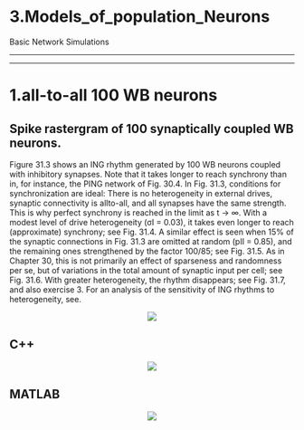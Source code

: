 # 3.Models_of_population_Neurons
Basic Network Simulations

__________________________________________________________________
--------------------------------------------------------------

# 1.all-to-all 100 WB neurons
## Spike rastergram of 100 synaptically coupled WB neurons.

Figure 31.3 shows an ING rhythm generated by 100 WB neurons coupled with inhibitory synapses. Note that it takes longer to reach synchrony than in, for instance, the PING network of Fig. 30.4. In Fig. 31.3, conditions for synchronization are ideal: There is no heterogeneity in external drives, synaptic connectivity is allto-all, and all synapses have the same strength. This is why perfect synchrony is reached in the limit as t → ∞. With a modest level of drive heterogeneity (σI = 0.03), it takes even longer to reach (approximate) synchrony; see Fig. 31.4. A similar effect is seen when 15% of the synaptic connections in Fig. 31.3 are omitted at random (pII = 0.85), and the remaining ones strengthened by the factor 100/85; see Fig. 31.5. As in Chapter 30, this is not primarily an effect of sparseness and randomness per se, but of variations in the total amount of synaptic input per cell; see Fig. 31.6. With greater heterogeneity, the rhythm disappears; see Fig. 31.7, and also exercise 3. For an analysis of the sensitivity of ING rhythms to heterogeneity, see.

<p align="center">
 <img src="https://github.com/aliseif321/3.Models_of_population_Neurons/blob/main/1.____(WB)____all-to-all/Book/Untitled.png?raw=true" >
 </p>
 
 ## C++
 
 <p align="center">
 <img src=" https://github.com/aliseif321/3.Models_of_population_Neurons/blob/main/1.____(WB)____all-to-all/C++/Picture/Untitled.png?raw=true" >
 </p>


 ## MATLAB
 
  <p align="center">
 <img src="https://github.com/aliseif321/3.Models_of_population_Neurons/blob/main/1.____(WB)____all-to-all/MATLAB/Picture/Untitled.png?raw=true" >
 </p>
